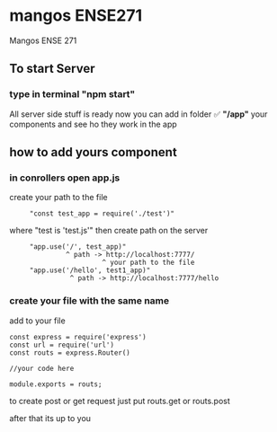 # mangos ENSE271
Mangos ENSE 271

## To start Server 
### type in terminal "npm start"

All server side stuff is ready 
now you can add in folder :white_check_mark: __"/app"__ your components and see ho they work in the app

## how to add yours component
### in conrollers open app.js 
create your path to the file
         
         "const test_app = require('./test')"

where "test is 'test.js'"
then create path on the server

         "app.use('/', test_app)"
                  ^ path -> http://localhost:7777/
                           ^ your path to the file
         "app.use('/hello', test1_app)"
                   ^ path -> http://localhost:7777/hello
                       
### create your file with the same name

add to your file

    const express = require('express')
    const url = require('url')
    const routs = express.Router()
    
    //your code here
    
    module.exports = routs;
    

to create post or get request just put 
    routs.get or routs.post

after that its up to you 

